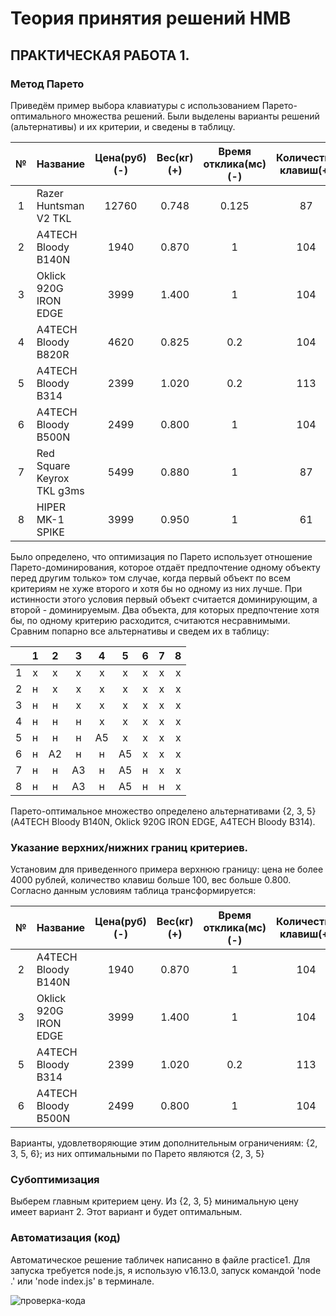 Теория принятия решений НМВ
===========================
ПРАКТИЧЕСКАЯ РАБОТА 1.
----------------------
### Метод Парето
Приведём пример выбора клавиатуры с использованием Парето-оптимального множества решений.
Были выделены варианты решений (альтернативы) и их критерии, и сведены в таблицу.

| № |           Название         | Цена(руб)(-) | Вес(кг)(+) | Время отклика(мс)(-) | Количество клавиш(+) |
|:-:|----------------------------|:------------:|:----------:|:--------------------:|:--------------------:|
| 1 | Razer Huntsman V2 TKL      |     12760    |   0.748    | 0.125                | 87                   |
| 2 | A4TECH Bloody B140N        |     1940     |   0.870    | 1                    | 104                  |
| 3 | Oklick 920G IRON EDGE      |     3999     |   1.400    | 1                    | 104                  |
| 4 | A4TECH Bloody B820R        |     4620     |   0.825    | 0.2                  | 104                  |
| 5 | A4TECH Bloody B314         |     2399     |   1.020    | 0.2                  | 113                  |
| 6 | A4TECH Bloody B500N        |     2499     |   0.800    | 1                    | 104                  |
| 7 | Red Square Keyrox TKL g3ms |     5499     |   0.880    | 1                    | 87                   |
| 8 | HIPER MK-1 SPIKE           |     3999     |   0.950    | 1                    | 61                   |

Было определено, что оптимизация по Парето использует отношение
Парето-доминирования, которое отдаёт предпочтение одному объекту перед
другим только» том случае, когда первый объект по всем критериям не хуже
второго и хотя бы но одному из них лучше. При истинности этого условия
первый объект считается доминирующим, а второй - доминируемым. Два
объекта, для которых предпочтение хотя бы, по одному критерию
расходится, считаются несравнимыми.
Сравним попарно все альтернативы и сведем их в таблицу:

|   | 1 | 2 | 3 | 4 | 5 | 6 | 7 | 8 |
|:-:|:-:|:-:|:-:|:-:|:-:|:-:|:-:|:-:|
| 1 | x | x | x | x | x | x | x | x |
| 2 | н | x | x | x | x | x | x | x |
| 3 | н | н | x | x | x | x | x | x |
| 4 | н | н | н | x | x | x | x | x |
| 5 | н | н | н | А5| x | x | x | x |
| 6 | н | А2| н | н | А5| x | x | x |
| 7 | н | н | А3| н | А5| н | x | x |
| 8 | н | н | А3| н | А5| н | н | x |

Парето-оптимальное множество определено альтернативами {2, 3, 5} (A4TECH Bloody B140N, Oklick 920G IRON EDGE, A4TECH Bloody B314).

### Указание верхних/нижних границ критериев.
Установим для приведенного примера верхнюю границу: цена не более 4000 рублей, количество клавиш больше 100, вес больше 0.800. Согласно данным условиям таблица трансформируется:

| № |           Название         | Цена(руб)(-) | Вес(кг)(+) | Время отклика(мс)(-) | Количество клавиш(+) |
|:-:|----------------------------|:------------:|:----------:|:--------------------:|:--------------------:|
| 2 | A4TECH Bloody B140N        |     1940     |   0.870    | 1                    | 104                  |
| 3 | Oklick 920G IRON EDGE      |     3999     |   1.400    | 1                    | 104                  |
| 5 | A4TECH Bloody B314         |     2399     |   1.020    | 0.2                  | 113                  |
| 6 | A4TECH Bloody B500N        |     2499     |   0.800    | 1                    | 104                  |

Варианты, удовлетворяющие этим дополнительным ограничениям: {2, 3, 5, 6}; из них оптимальными по Парето являются {2, 3, 5}

### Субоптимизация
Выберем главным критерием цену. Из {2, 3, 5} минимальную цену имеет вариант 2. Этот вариант и будет оптимальным.

### Автоматизация (код)
Автоматическое решение табличек написанно в файле practice1. Для запуска требуется node.js, я использую v16.13.0, запуск командой 'node .' или 'node index.js' в терминале.

![проверка-кода](https://i.ibb.co/wNN3zhg/image.png)
